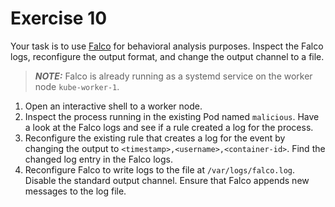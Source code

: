 # Exercise 10

Your task is to use [Falco](https://falco.org/docs) for behavioral analysis purposes. Inspect the Falco logs, reconfigure the output format, and change the output channel to a file.

> **_NOTE:_** Falco is already running as a systemd service on the worker node `kube-worker-1`.

1. Open an interactive shell to a worker node.
2. Inspect the process running in the existing Pod named `malicious`. Have a look at the Falco logs and see if a rule created a log for the process.
3. Reconfigure the existing rule that creates a log for the event by changing the output to `<timestamp>,<username>,<container-id>`. Find the changed log entry in the Falco logs.
4. Reconfigure Falco to write logs to the file at `/var/logs/falco.log`. Disable the standard output channel. Ensure that Falco appends new messages to the log file.